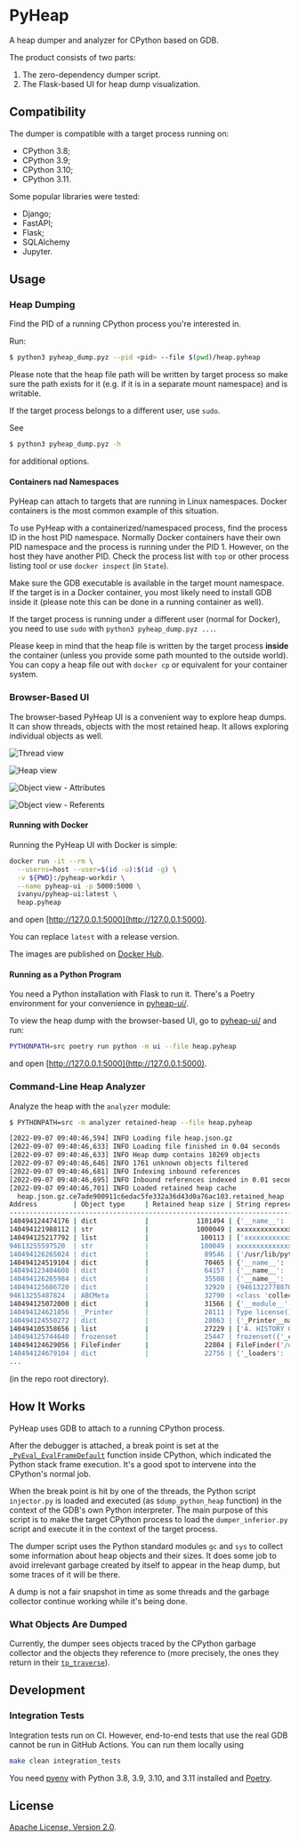 # PyHeap

A heap dumper and analyzer for CPython based on GDB.

The product consists of two parts:
1. The zero-dependency dumper script.
2. The Flask-based UI for heap dump visualization.

## Compatibility

The dumper is compatible with a target process running on:
- CPython 3.8;
- CPython 3.9;
- CPython 3.10;
- CPython 3.11.

Some popular libraries were tested:
- Django;
- FastAPI;
- Flask;
- SQLAlchemy
- Jupyter.

## Usage

### Heap Dumping
Find the PID of a running CPython process you're interested in.

Run:
```bash
$ python3 pyheap_dump.pyz --pid <pid> --file $(pwd)/heap.pyheap
```

Please note that the heap file path will be written by target process so make sure the path exists for it (e.g. if it is in a separate mount namespace) and is writable.

If the target process belongs to a different user, use `sudo`.

See 
```bash
$ python3 pyheap_dump.pyz -h
```
for additional options.

#### Containers nad Namespaces

PyHeap can attach to targets that are running in Linux namespaces. Docker containers is the most common example of this situation.

To use PyHeap with a containerized/namespaced process, find the process ID in the host PID namespace. Normally Docker containers have their own PID namespace and the process is running under the PID 1. However, on the host they have another PID. Check the process list with `top` or other process listing tool or use `docker inspect` (in `State`).

Make sure the GDB executable is available in the target mount namespace. If the target is in a Docker container, you most likely need to install GDB inside it (please note this can be done in a running container as well).

If the target process is running under a different user (normal for Docker), you need to use `sudo` with `python3 pyheap_dump.pyz ...`.

Please keep in mind that the heap file is written by the target process **inside** the container (unless you provide some path mounted to the outside world). You can copy a heap file out with `docker cp` or equivalent for your container system.

### Browser-Based UI

The browser-based PyHeap UI is a convenient way to explore heap dumps. It can show threads, objects with the most retained heap. It allows exploring individual objects as well.

![Thread view](doc/screenshot1.png)

![Heap view](doc/screenshot2.png)

![Object view - Attributes](doc/screenshot3.png)

![Object view - Referents](doc/screenshot4.png)

#### Running with Docker

Running the PyHeap UI with Docker is simple:

```bash
docker run -it --rm \
  --userns=host --user=$(id -u):$(id -g) \
  -v ${PWD}:/pyheap-workdir \
  --name pyheap-ui -p 5000:5000 \
  ivanyu/pyheap-ui:latest \
  heap.pyheap
```
and open [http://127.0.0.1:5000](http://127.0.0.1:5000).

You can replace `latest` with a release version.

The images are published on [Docker Hub](https://hub.docker.com/repository/docker/ivanyu/pyheap-ui).

#### Running as a Python Program

You need a Python installation with Flask to run it. There's a Poetry environment for your convenience in [pyheap-ui/](pyheap-ui/).

To view the heap dump with the browser-based UI, go to [pyheap-ui/](pyheap-ui/) and run:
```bash
PYTHONPATH=src poetry run python -m ui --file heap.pyheap
```
and open [http://127.0.0.1:5000](http://127.0.0.1:5000).

### Command-Line Heap Analyzer

Analyze the heap with the `analyzer` module:
```bash
$ PYTHONPATH=src -m analyzer retained-heap --file heap.pyheap

[2022-09-07 09:40:46,594] INFO Loading file heap.json.gz
[2022-09-07 09:40:46,633] INFO Loading file finished in 0.04 seconds
[2022-09-07 09:40:46,633] INFO Heap dump contains 18269 objects
[2022-09-07 09:40:46,646] INFO 1761 unknown objects filtered
[2022-09-07 09:40:46,681] INFO Indexing inbound references
[2022-09-07 09:40:46,695] INFO Inbound references indexed in 0.01 seconds
[2022-09-07 09:40:46,701] INFO Loaded retained heap cache
  heap.json.gz.ce7ade900911c6edac5fe332a36d43d0a76ac103.retained_heap
Address         | Object type     | Retained heap size | String representation  
--------------------------------------------------------------------------------
140494124474176 | dict            |            1101494 | {'__name__': '__main__'
140494121988112 | str             |            1000049 | xxxxxxxxxxxxxxxxxxxxxxx
140494125217792 | list            |             100113 | ['xxxxxxxxxxxxxxxxxxxxx
94613255597520  | str             |             100049 | xxxxxxxxxxxxxxxxxxxxxxx
140494126265024 | dict            |              89546 | {'/usr/lib/python310.zi
140494124519104 | dict            |              70465 | {'__name__': 'os', '__d
140494123404608 | dict            |              64157 | {'__name__': 'typing', 
140494126265984 | dict            |              35508 | {'__name__': 'builtins'
140494125686720 | dict            |              32920 | {94613227788704: <weakr
94613255487824  | ABCMeta         |              32790 | <class 'collections.Use
140494125072000 | dict            |              31566 | {'__module__': 'collect
140494124621856 | _Printer        |              28111 | Type license() to see t
140494124550272 | dict            |              28063 | {'_Printer__name': 'lic
140494105358656 | list            |              27229 | ['A. HISTORY OF THE SOF
140494125744640 | frozenset       |              25447 | frozenset({'_curses', '
140494124629056 | FileFinder      |              22804 | FileFinder('/usr/lib/py
140494124679104 | dict            |              22756 | {'_loaders': [('.cpytho
...
```
(in the repo root directory).

## How It Works

PyHeap uses GDB to attach to a running CPython process.

After the debugger is attached, a break point is set at the [`_PyEval_EvalFrameDefault`](https://github.com/python/cpython/blob/3594ebca2cacf5d9b5212d2c487fd017cd00e283/Python/ceval.c#L1577) function inside CPython, which indicated the Python stack frame execution. It's a good spot to intervene into the CPython's normal job.

When the break point is hit by one of the threads, the Python script `injector.py` is loaded and executed (as `$dump_python_heap` function) in the context of the GDB's own Python interpreter. The main purpose of this script is to make the target CPython process to load the `dumper_inferior.py` script and execute it in the context of the target process.

The dumper script uses the Python standard modules `gc` and `sys` to collect some information about heap objects and their sizes. It does some job to avoid irrelevant garbage created by itself to appear in the heap dump, but some traces of it will be there.

A dump is not a fair snapshot in time as some threads and the garbage collector continue working while it's being done.

### What Objects Are Dumped

Currently, the dumper sees objects traced by the CPython garbage collector and the objects they reference to (more precisely, the ones they return in their [`tp_traverse`](https://docs.python.org/3/c-api/typeobj.html#c.PyTypeObject.tp_traverse)).

## Development

### Integration Tests

Integration tests run on CI. However, end-to-end tests that use the real GDB cannot be run in GitHub Actions. You can run them locally using
```bash
make clean integration_tests
```

You need [pyenv](https://github.com/pyenv/pyenv) with Python 3.8, 3.9, 3.10, and 3.11 installed and [Poetry](https://python-poetry.org/).

## License

[Apache License, Version 2.0](LICENSE).
